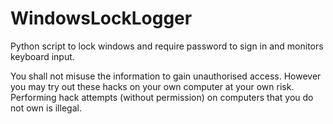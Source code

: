 # WindowsLockLogger
Python script to lock windows and require password to sign in and monitors keyboard input.

You shall not misuse the information to gain unauthorised access. However you may try out these hacks on your own computer at your own risk. 
Performing hack attempts (without permission) on computers that you do not own is illegal.

